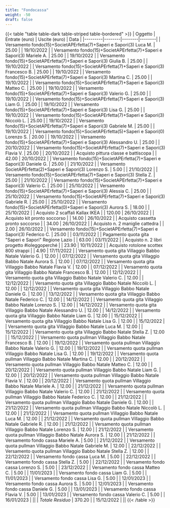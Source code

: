 ```yaml
---
title: "Fondocassa"
weight: -50
draft: false
---
```


{{< table "table table-dark table-striped table-bordered" >}}
| Oggetto | Entrate (euro) | Uscite (euro) | Data |
|---------|--------|--------|--------|
| Versamento fondo(15)+SocietAPErfetta(7)+Saperi e Sapori(3)  Luca M. | 25.00 | | 19/10/2022 | 
| Versamento fondo(15)+SocietAPErfetta(7)+Saperi e Sapori(3)  Mariele A. | 25.00 | | 19/10/2022 | 
| Versamento fondo(15)+SocietAPErfetta(7)+Saperi e Sapori(3)  Giulia B. | 25.00 | | 19/10/2022 | 
| Versamento fondo(15)+SocietAPErfetta(7)+Saperi e Sapori(3)  Francesco B. | 25.00 | | 19/10/2022 | 
| Versamento fondo(15)+SocietAPErfetta(7)+Saperi e Sapori(3)  Martina C. | 25.00 | | 19/10/2022 | 
| Versamento fondo(15)+SocietAPErfetta(7)+Saperi e Sapori(3)  Matteo C. | 25.00 | | 19/10/2022 | 
| Versamento fondo(15)+SocietAPErfetta(7)+Saperi e Sapori(3)  Valerio G. | 25.00 | | 19/10/2022 | 
| Versamento fondo(15)+SocietAPErfetta(7)+Saperi e Sapori(3)  Liam G. | 25.00 | | 19/10/2022 | 
| Versamento fondo(15)+SocietAPErfetta(7)+Saperi e Sapori(3)  Lisa G. | 25.00 | | 19/10/2022 | 
| Versamento fondo(15)+SocietAPErfetta(7)+Saperi e Sapori(3)  Niccolò L. | 25.00 | | 19/10/2022 | 
| Versamento fondo(15)+SocietAPErfetta(7)+Saperi e Sapori(3)  Gabriele M. | 25.00 | | 19/10/2022 | 
| Versamento fondo(15)+SocietAPErfetta(5)+Saperi e Sapori(0)  Lorenzo S. | 20.00 | | 19/10/2022 | 
| Versamento fondo(15)+SocietAPErfetta(7)+Saperi e Sapori(3)  Alessandro U. | 25.00 | | 20/10/2022 | 
| Versamento fondo(15)+SocietAPErfetta(7)+Saperi e Sapori(3)  Flavia V. | 25.00 | | 20/10/2022 | 
| Acquisto pittura classe e battiscopa |  | 42.00 | 20/10/2022 |
| Versamento fondo(15)+SocietAPErfetta(7)+Saperi e Sapori(3)  Daniele G. | 25.00 | | 21/10/2022 | 
| Versamento SocietAPErfetta(2)+Saperi e Sapori(3)  Lorenzo S. | 5.00 | | 21/10/2022 | 
| Versamento fondo(15)+SocietAPErfetta(7)+Saperi e Sapori(3)  Stella Z. | 25.00 | | 21/10/2022 | 
| Versamento fondo(15)+SocietAPErfetta(7)+Saperi e Sapori(3)  Valerio C. | 25.00 | | 25/10/2022 | 
| Versamento fondo(15)+SocietAPErfetta(7)+Saperi e Sapori(3)  Alessia C. | 25.00 | | 25/10/2022 | 
| Versamento fondo(15)+SocietAPErfetta(7)+Saperi e Sapori(3)  Gabriele R. | 25.00 | | 25/10/2022 | 
| Versamento fondo(15)+SocietAPErfetta(0)+Saperi e Sapori(3)  Aurora S. | 18.00 | | 25/10/2022 | 
| Acquisto 2 scaffali Kallax IKEA |  | 120.00 | 26/10/2022 |
| Acquisto kit pronto soccorso |  | 14.00 | 26/10/2022 |
| Acquisto cassetta pronto soccorso |  | 34.00 | 26/10/2022 |
| Acquisto n. 2 maniglie cattedra |  | 2.00 | 26/10/2022 |
| Versamento fondo(15)+SocietAPErfetta(7)+Saperi e Sapori(3)  Federico C. | 25.00 | | 03/11/2022 | 
| Pagamento quota gita "Saperi e Sapori" Regione Lazio |  | 63.00 | 03/11/2022 |
| Acquisto n. 2 libri progetto #ioleggoperché |  | 23.90 | 10/11/2022 |
| Acquisto rotolone scottex 800 strappi |  | 4.90 | 17/11/2022 |
| Versamento quota gita Villaggio Babbo Natale  Valerio G. | 12.00 | | 07/12/2022 | 
| Versamento quota gita Villaggio Babbo Natale  Aurora S. | 12.00 | | 07/12/2022 | 
| Versamento quota gita Villaggio Babbo Natale  Flavia V. | 12.00 | | 07/12/2022 | 
| Versamento quota gita Villaggio Babbo Natale  Francesco B. | 12.00 | | 12/12/2022 | 
| Versamento quota gita Villaggio Babbo Natale  Valerio C. | 12.00 | | 12/12/2022 | 
| Versamento quota gita Villaggio Babbo Natale  Niccolò L. | 12.00 | | 12/12/2022 | 
| Versamento quota gita Villaggio Babbo Natale  Daniele G. | 12.00 | | 13/12/2022 | 
| Versamento quota gita Villaggio Babbo Natale  Federico C. | 12.00 | | 14/12/2022 | 
| Versamento quota gita Villaggio Babbo Natale  Lorenzo S. | 12.00 | | 14/12/2022 | 
| Versamento quota gita Villaggio Babbo Natale  Alessandro U. | 12.00 | | 14/12/2022 | 
| Versamento quota gita Villaggio Babbo Natale  Liam G. | 12.00 | | 15/12/2022 | 
| Versamento quota gita Villaggio Babbo Natale  Lisa G. | 12.00 | | 15/12/2022 | 
| Versamento quota gita Villaggio Babbo Natale  Luca M. | 12.00 | | 15/12/2022 | 
| Versamento quota gita Villaggio Babbo Natale  Stella Z. | 12.00 | | 15/12/2022 | 
| Versamento quota pullman Villaggio Babbo Natale  Francesco B. | 12.00 | | 19/12/2022 | 
| Versamento quota pullman Villaggio Babbo Natale  Valerio G. | 12.00 | | 19/12/2022 | 
| Versamento quota pullman Villaggio Babbo Natale  Lisa G. | 12.00 | | 19/12/2022 | 
| Versamento quota pullman Villaggio Babbo Natale  Martina C. | 12.00 | | 20/12/2022 | 
| Versamento quota pullman Villaggio Babbo Natale  Matteo C. | 12.00 | | 20/12/2022 | 
| Versamento quota pullman Villaggio Babbo Natale  Liam G. | 12.00 | | 20/12/2022 | 
| Versamento quota pullman Villaggio Babbo Natale  Flavia V. | 12.00 | | 20/12/2022 | 
| Versamento quota pullman Villaggio Babbo Natale  Mariele A. | 12.00 | | 21/12/2022 | 
| Versamento quota pullman Villaggio Babbo Natale  Valerio C. | 12.00 | | 21/12/2022 | 
| Versamento quota pullman Villaggio Babbo Natale  Federico C. | 12.00 | | 21/12/2022 |
| Versamento quota pullman Villaggio Babbo Natale  Daniele G. | 12.00 | | 21/12/2022 | 
| Versamento quota pullman Villaggio Babbo Natale  Niccolò L. | 12.00 | | 21/12/2022 |
| Versamento quota pullman Villaggio Babbo Natale  Luca M. | 12.00 | | 21/12/2022 | 
| Versamento quota pullman Villaggio Babbo Natale  Gabriele R. | 12.00 | | 21/12/2022 | 
| Versamento quota pullman Villaggio Babbo Natale  Lorenzo S. | 12.00 | | 21/12/2022 | 
| Versamento quota pullman Villaggio Babbo Natale  Aurora S. | 12.00 | | 21/12/2022 | 
| Versamento fondo cassa  Mariele A. | 5.00 | | 21/12/2022 | 
| Versamento quota pullman Villaggio Babbo Natale  Gabriele M. | 12.00 | | 22/12/2022 | 
| Versamento quota pullman Villaggio Babbo Natale  Stella Z. | 12.00 | | 22/12/2022 | 
| Versamento fondo cassa  Luca M. | 5.00 | | 22/12/2022 |
| Versamento fondo cassa  Stella Z. | 5.00 | | 22/12/2022 | 
| Versamento fondo cassa  Lorenzo S. | 5.00 | | 23/12/2022 | 
| Versamento fondo cassa  Matteo C. | 5.00 | | 11/01/2023 | 
| Versamento fondo cassa  Liam G. | 5.00 | | 11/01/2023 |
| Versamento fondo cassa  Lisa G. | 5.00 | | 12/01/2023 | 
| Versamento fondo cassa  Aurora S. | 5.00 | | 12/01/2023 | 
| Versamento fondo cassa  Daniele G. | 5.00 | | 13/01/2023 | 
| Versamento fondo cassa  Flavia V. | 5.00 | | 13/01/2023 | 
| Versamento fondo cassa  Valerio C. | 5.00 | | 16/01/2023 | 
||
| *Totale Residuo* | 370.20 | | 15/12/2022 |
||
{{< /table >}}

